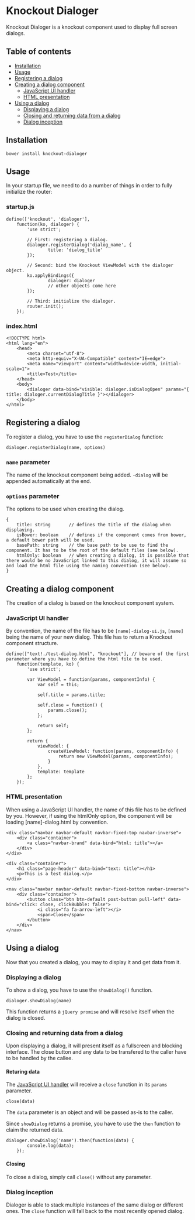 # Knockout Dialoger

Knockout Dialoger is a knockout component used to display full screen dialogs.

## Table of contents

- [Installation](#installation)
- [Usage](#usage)
- [Registering a dialog](#registering-a-dialog)
- [Creating a dialog component](#creating-a-dialog-component)
    - [JavaScript UI handler](#javascript-ui-handler)
    - [HTML presentation](#html-presentation)
- [Using a dialog](#using-a-dialog)
    - [Displaying a dialog](#displaying-a-dialog)
    - [Closing and returning data from a dialog](#closing-and-returning-data-from-a-dialog)
    - [Dialog inception](#dialog-inception)

## Installation

    bower install knockout-dialoger

## Usage

In your startup file, we need to do a number of things in order to fully initialize the router:

### startup.js

    define(['knockout', 'dialoger'],
        function(ko, dialoger) {
            'use strict';

            // First: registering a dialog.
            dialoger.registerDialog('dialog_name', {
                    title: 'dialog_title'
            });

            // Second: bind the Knockout ViewModel with the dialoger object.
            ko.applyBindings({
                    dialoger: dialoger
                    // other objects come here
            });

            // Third: initialize the dialoger.
            router.init();
        });

### index.html

    <!DOCTYPE html>
    <html lang="en">
        <head>
            <meta charset="utf-8">
            <meta http-equiv="X-UA-Compatible" content="IE=edge">
            <meta name="viewport" content="width=device-width, initial-scale=1">
            <title>Test</title>
        </head>
        <body>
            <dialoger data-bind="visible: dialoger.isDialogOpen" params="{ title: dialoger.currentDialogTitle }"></dialoger>
        </body>
    </html>

## Registering a dialog

To register a dialog, you have to use the `registerDialog` function:

    dialoger.registerDialog(name, options)

### `name` parameter

The name of the knockout component being added. `-dialog` will be appended automatically at the end.

### `options` parameter

The options to be used when creating the dialog.

    {
        title: string       // defines the title of the dialog when displaying.
        isBower: boolean    // defines if the component comes from bower, a default bower path will be used.
        basePath: string    // the base path to be use to find the component. It has to be the root of the default files (see below).
        htmlOnly: boolean   // when creating a dialog, it is possible that there would be no JavaScript linked to this dialog, it will assume so and load the html file using the naming convention (see below).
    }

## Creating a dialog component

The creation of a dialog is based on the knockout component system.

### JavaScript UI handler

By convention, the name of the file has to be `[name]-dialog-ui.js`, `[name]` being the name of your new dialog. This file has to return a Knockout component structure.

    define(["text!./test-dialog.html", "knockout"], // beware of the first parameter where you have to define the html file to be used.
        function(template, ko) {
            'use strict';

            var ViewModel = function(params, componentInfo) {
                var self = this;

                self.title = params.title;

                self.close = function() {
                    params.close();
                };

                return self;
            };

            return {
                viewModel: {
                    createViewModel: function(params, componentInfo) {
                        return new ViewModel(params, componentInfo);
                    }
                },
                template: template
            };
        });


### HTML presentation

When using a JavaScript UI handler, the name of this file has to be defined by you. However, if using the htmlOnly option, the component will be loading [name]-dialog.html by convention.

    <div class="navbar navbar-default navbar-fixed-top navbar-inverse">
        <div class="container">
            <a class="navbar-brand" data-bind="html: title"></a>
        </div>
    </div>

    <div class="container">
        <h1 class="page-header" data-bind="text: title"></h1>
        <p>This is a test dialog.</p>
    </div>

    <nav class="navbar navbar-default navbar-fixed-bottom navbar-inverse">
        <div class="container">
            <button class="btn btn-default post-button pull-left" data-bind="click: close, clickBubble: false">
                <i class="fa fa-arrow-left"></i>
                <span>Close</span>
            </button>
        </div>
    </nav>    

## Using a dialog

Now that you created a dialog, you may to display it and get data from it.

### Displaying a dialog

To show a dialog, you have to use the `showDialog()` function.

    dialoger.showDialog(name)

This function returns a `jQuery promise` and will resolve itself when the dialog is closed.

### Closing and returning data from a dialog

Upon displaying a dialog, it will present itself as a fullscreen and blocking interface. The close button and any data to be transfered to the caller have to be handled by the callee.

#### Returing data

The [JavaScript UI handler](#javascript-ui-handler) will receive a `close` function in its `params` parameter.

    close(data)

The `data` parameter is an object and will be passed as-is to the caller.

Since `showDialog` returns a promise, you have to use the `then` function to claim the returned data.

    dialoger.showDialog('name').then(function(data) {
            console.log(data);
        });

#### Closing

To close a dialog, simply call `close()` without any parameter.

### Dialog inception

Dialoger is able to stack multiple instances of the same dialog or different ones. The `close` function will fall back to the most recently opened dialog.